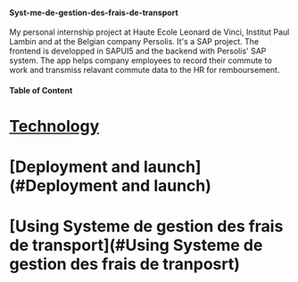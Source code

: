 #### Syst-me-de-gestion-des-frais-de-transport
My personal internship project at Haute Ecole Leonard de Vinci, Institut Paul Lambin and at the Belgian company Persolis. It's a SAP project. The frontend is developped in SAPUI5 and the backend with Persolis' SAP system. The app helps company employees to record their commute to work and transmiss relavant commute data to the HR for remboursement. 

#### Table of Content
# [Technology](#Technology)
# [Deployment and launch](#Deployment and launch)
# [Using Systeme de gestion des frais de transport](#Using Systeme de gestion des frais de tranposrt)

